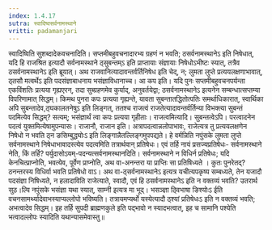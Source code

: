 ```yaml
---
index: 1.4.17
sutra: स्वादिष्वसर्वनामस्थाने
vritti: padamanjari
---
```


 स्वादिष्विति सुशब्दादेकवचनादिति। सप्तमीबहुवचनादारभ्य ग्रहणं न भवति; ठसर्वनामस्थानेऽ इति निषेधात्, यदि हि राजश्रित इत्यादौ सर्वनामस्थाने ठ्सुबन्तम्ऽ इति प्राप्तायाः संज्ञायाः निषेधोऽभीष्टः स्यात्, तत्रैव ठसर्वनामस्थानेऽ इति ब्रूयात्। अथ राजवानित्यादावन्तर्वर्तिनिषेध इति चेद्, न; लुमता लुप्ते प्रत्ययलक्षणाभावात्, ठ्तसौ मत्वर्थेऽ इति पदसंज्ञाबाधनाय भसंज्ञाविधानाच्च। आ कप इति। यदि पुनः सप्तमीबहुवचनपर्यन्ता एकविंशतिः प्रत्यया गृह्यएरन्, तदा सुब्ग्रहणमेव कुर्याद्, अनुवर्तयेद्वा; ठसर्वनामस्थानेऽ इत्यनेन सम्बन्धात्सप्तम्या विपरिणामात् सिद्धम्। किमथ पुनरा कपः प्रत्यया गृह्यन्ते, यावता सुबन्तातद्धितोत्पतिः समर्थाधिकारात्, स्वार्थिका अपि सुबन्तादेव,ठ्घकालतनेषुऽ इति लिङ्गत्, ततश्च राजत्वं राजतेत्यादावन्तर्वर्तिन्या विभक्त्या सुबन्तं पदमित्येव सिद्धम्? सत्यम्; भसंज्ञार्थं त्वा कपः प्रत्यया गृहीताः। राजत्वमित्यादि। सुबन्तत्वेऽपि। परत्वादनेन पदत्वं युक्तमित्येषामुपन्यासः। राजानौ, राजान इति। अत्रापदत्वान्नलोपाभावः, राजेत्यत्र तु प्रत्ययलक्षणेन निषेधो न भवति ठ्न ङसिम्बुद्ध्योःऽ इति लिङ्गान्नैतल्लिङ्गमुपपद्यते। हे वर्मन्निति नपुंसके लुमता लुप्ते सर्वनामस्थाने निषेधाभावादस्त्येव पदत्वमिति तत्रार्थवान् प्रतिषेधः। एवं तर्हि नायं प्रसज्यप्रतिषेधः- सर्वनामस्थाने नेति, किं तर्हि? पर्युदासोऽयम्-पदन्यत्सर्वनामस्थानदिति। सर्वनामस्थाने न विधिर्न प्रतिषेधः; यदि केनचित्प्राप्नोति, भवत्येव, पूर्वेण प्राप्नोति, अथ वा-अनन्तरा या प्राप्तिः सा प्रतिषिध्यते । कुतः पुनरेतद्? ठनन्तरस्य विधिर्वा भवति प्रतिषेधो वाऽ। अथ वा-ठ्सर्वनामस्थानेऽ इत्यत्र यचीत्यपकृष्य सम्बध्यते, तेन यजादौ पदसंज्ञा निषिध्यते, न हलादाविति राजेत्याते, स्वादौ, एवं हि ठसर्वनामस्थानेऽ इति न वक्तव्यं भवति? उतरार्थ सुठ।ल्पि नपुंसके भसंज्ञा यथा स्यात्, साम्नी इत्यत्र मा भूद्। भसञ्ज्ञा ठ्विभाषा ङिश्योःऽ ईति वचनसामर्थ्यादेवाभस्याप्यल्लोपो भविष्यति। तत्रायमप्यर्थो यस्येत्यादौ ठ्श्यां प्रतिषेधःऽ इति न वक्तव्यं भवति; अभत्वादेव सिद्धम्। इह तर्हि सुपदी ब्राह्मणकुले इति पद्भावो न स्यादभत्वात्, इह च सामानि पश्येति भत्वादल्लोपः स्यादिति यथान्यासमेवास्तु॥